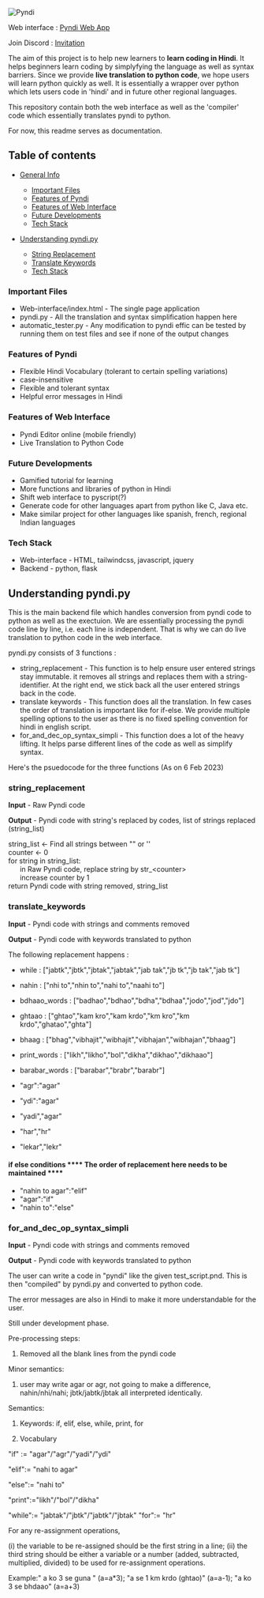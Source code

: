 
![Pyndi](https://i.postimg.cc/52w5dqk0/pyndi-logo.png)

Web interface : [Pyndi Web App](https://pyndi.netlify.app)

Join Discord : [Invitation](https://discord.gg/tSH8f2vufQ)

The aim of this project is to help new learners to **learn coding in Hindi**. It helps beginners learn coding by simplyfying the language as well as syntax barriers. Since we provide **live translation to python code**, we hope users will learn python quickly as well. It is essentially a wrapper over python which lets users code in 'hindi' and in future other regional languages.

This repository contain both the web interface as well as the 'compiler' code which essentially translates pyndi to python.

For now, this readme serves as documentation.

## Table of contents
* [General Info](https://github.com/ach4l/pyndi#important-files)

    - [Important Files](https://github.com/ach4l/pyndi#important-files)
    - [Features of Pyndi](https://github.com/ach4l/pyndi#features-of-pyndi)
    - [Features of Web Interface](https://github.com/ach4l/pyndi#features-of-web-interface)
    - [Future Developments](https://github.com/ach4l/pyndi#future-developments)
    - [Tech Stack](https://github.com/ach4l/pyndi#tech-stack)

* [Understanding pyndi.py](https://github.com/ach4l/pyndi#understanding-pyndipy)

    - [String Replacement](https://github.com/ach4l/pyndi#string_replacement)
    - [Translate Keywords](https://github.com/ach4l/pyndi#translate_keywords)
    - [Tech Stack](link)

### Important Files
- Web-interface/index.html - The single page application
- pyndi.py - All the translation and syntax simplification happen here
- automatic_tester.py - Any modification to pyndi effic can be tested by running them on test files and see if none of the output changes

### Features of Pyndi
- Flexible Hindi Vocabulary (tolerant to certain spelling variations)
- case-insensitive
- Flexible and tolerant syntax
- Helpful error messages in Hindi

### Features of Web Interface
- Pyndi Editor online (mobile friendly)
- Live Translation to Python Code

### Future Developments
- Gamified tutorial for learning
- More functions and libraries of python in Hindi
- Shift web interface to pyscript(?)
- Generate code for other languages apart from python like C, Java etc.
- Make similar project for other languages like spanish, french, regional Indian languages

### Tech Stack
- Web-interface - HTML, tailwindcss, javascript, jquery
- Backend - python, flask


## Understanding pyndi.py

This is the main backend file which handles conversion from pyndi code to python as well as the exectuion. We are essentially processing the pyndi code line by line, i.e. each line is independent. That is why we can do live translation to python code in the web interface.

pyndi.py consists of 3 functions : 
- string_replacement - This function is to help ensure user entered strings stay immutable. it removes all strings and replaces them with a string-identifier. At the right end, we stick back all the user entered strings back in the code.
- translate keywords - This function does all the translation. In few cases the order of translation is important like for if-else. We provide multiple spelling options to the user as there is no fixed spelling convention for hindi in english script.
- for_and_dec_op_syntax_simpli - This function does a lot of the heavy lifting. It helps parse different lines of the code as well as simplify syntax.

Here's the psuedocode for the three functions (As on 6 Feb 2023)

### string_replacement

**Input** - Raw Pyndi code

**Output** - Pyndi code with string's replaced by codes, list of strings replaced (string_list)

string_list <- Find all strings between "" or ''  
counter <- 0  
for string in string_list:  
&nbsp;&nbsp;&nbsp;&nbsp;&nbsp;&nbsp;in Raw Pyndi code, replace string by str_\<counter\>  
&nbsp;&nbsp;&nbsp;&nbsp;&nbsp;&nbsp;increase counter by 1  
return Pyndi code with string removed, string_list  

### translate_keywords

**Input** - Pyndi code with strings and comments removed

**Output** - Pyndi code with keywords translated to python

The following replacement happens :

- while : ["jabtk","jbtk","jbtak","jabtak","jab tak","jb tk","jb tak","jab tk"]
- nahin : ["nhi to","nhin to","nahi to","naahi to"]
- bdhaao_words : ["badhao","bdhao","bdha","bdhaa","jodo","jod","jdo"]
- ghtaao : ["ghtao","kam kro","kam krdo","km kro","km krdo","ghatao","ghta"]
- bhaag : ["bhag","vibhajit","wibhajit","vibhajan","wibhajan","bhaag"]
- print_words : ["likh","likho","bol","dikha","dikhao","dikhaao"]
- barabar_words : ["barabar","brabr","barabr"]

- "agr":"agar"  
- "ydi":"agar"
- "yadi","agar"

- "har","hr"
- "lekar","lekr"    

#### if else conditions **** The order of replacement here needs to be maintained ****
- "nahin to agar":"elif"
- "agar":"if"
- "nahin to":"else"

### for_and_dec_op_syntax_simpli

**Input** - Pyndi code with strings and comments removed

**Output** - Pyndi code with keywords translated to python




The user can write a code in "pyndi" like the given test_script.pnd. This is then "compiled" by pyndi.py and converted to python code.

The error messages are also in Hindi to make it more understandable for the user.

Still under development phase.






Pre-processing steps:
1. Removed all the blank lines from the pyndi code

Minor semantics:
1. user may write agar or agr, not going to make a difference, nahin/nhi/nahi; jbtk/jabtk/jbtak all interpreted identically.

Semantics:

1. Keywords: if, elif, else, while, print, for

2. Vocabulary
 

"if" :=  "agar"/"agr"/"yadi"/"ydi"

"elif":= "nahi to agar"

"else":= "nahi to"

"print":="likh"/"bol"/"dikha"

"while":= "jabtak"/"jbtk"/"jabtk"/"jbtak"
"for":= "hr"

For any re-assignment operations, 

(i) the variable to be re-assigned should be the first string in a line;
(ii) the third string should be either a variable or a number (added, subtracted, multiplied, divided) to be used for re-assignment operations.


Example:" a ko 3 se guna " (a=a*3); "a  se 1 km krdo (ghtao)" (a=a-1); "a ko 3 se bhdaao" (a=a+3)
